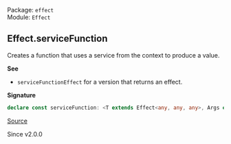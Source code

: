 Package: `effect`<br />
Module: `Effect`<br />

## Effect.serviceFunction

Creates a function that uses a service from the context to produce a value.

**See**

- `serviceFunctionEffect` for a version that returns an effect.

**Signature**

```ts
declare const serviceFunction: <T extends Effect<any, any, any>, Args extends Array<any>, A>(getService: T, f: (_: Effect.Success<T>) => (...args: Args) => A) => (...args: Args) => Effect<A, Effect.Error<T>, Effect.Context<T>>
```

[Source](https://github.com/Effect-TS/effect/tree/main/packages/effect/src/Effect.ts#L7686)

Since v2.0.0